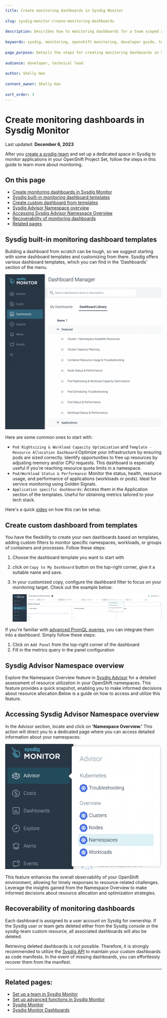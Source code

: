 ```yaml
---
title: Create monitoring dashboards in Sysdig Monitor

slug: sysdig-monitor-create-monitoring-dashboards

description: Describes how to monitoring dashboards for a team scoped applications in Sysdig Monitor.

keywords: sysdig, monitoring, openshift monitoring, developer guide, team guide, team, configure, monitoring dashboards, dashboard templates

page_purpose: Details the steps for creating monitoring dashboards in Sysdig Monitor.

audience: developer, technical lead

author: Shelly Han

content_owner: Shelly Han

sort_order: 3
---
```


# Create monitoring dashboards in Sysdig Monitor
Last updated: **December 6, 2023**

After you  [create a sysdig-team](/sysdig-monitor-setup-team) and set up a dedicated space in Sysdig to monitor applications in your OpenShift Project Set, follow the steps in this guide to learn more about monitoring.

## On this page

- [Create monitoring dashboards in Sysdig Monitor](#create-monitoring-dashboards-in-sysdig-monitor)
- [Sysdig built-in monitoring dashboard templates](#sysdig-built-in-monitoring-dashboard-templates)
- [Create custom dashboard from templates](#create-custom-dashboard-from-templates)
- [Sysdig Advisor Namespace overview](#sysdig-advisor-namespace-overview)
- [Accessing Sysdig Advisor Namespace Overview](#accessing-sysdig-advisor-namespace-overview)
- [Recoverability of monitoring dashboards](#recoverability-of-monitoring-dashboards)
- [Related pages](#related-pages)

## Sysdig built-in monitoring dashboard templates

Building a dashboard from scratch can be tough, so we suggest starting with some dashboard templates and customizing from there. Sysdig offers various dashboard templates, which you can find in the 'Dashboards' section of the menu.

![List of default dashboard templates](../../images/sysdig-team-dashboard-templates.png)

Here are some common ones to start with:

- `Pod Rightsizing & Workload Capacity Optimization` and `Template - Resource Allocation Dashboard`:Optimize your infrastructure by ensuring pods are sized correctly. Identify opportunities to free up resources by adjusting memory and/or CPU requests. This dashboard is especially useful if you're reaching resource quota limits in a namespace.
- `Pod/Workload Status & Performance`: Monitor the status, health, resource usage, and performance of applications (workloads or pods). Ideal for service monitoring using Golden Signals.
- `Application specific dashboards`: Access them in the Application section of the templates. Useful for obtaining metrics tailored to your tech stack.

Here's a quick [video](https://www.youtube.com/watch?v=K4rkSCSq3C4&list=PL9CV_8JBQHiorxwU-2nA8aqM4KTzdCnfg&index=24) on how this can be setup.

## Create custom dashboard from templates

You have the flexibility to create your own dashboards based on templates, adding custom filters to monitor specific namespaces, workloads, or groups of containers and processes. Follow these steps:

1. Choose the dashboard template you want to start with
2.  click on `Copy to My Dashboard` button on the top-right corner, give it a suitable name and save.
3. In your customized copy, configure the dashboard filter to focus on your monitoring target. Check out the example below:

    ![Filter the dashboard to monitor on API component in production namespace](../../images/sysdig-team-dashboard-filter.png)

If you're familiar with  [advanced PromQL queries](./sysdig-monitor-set-up-advanced-functions.md), you can integrate them into a dashboard. Simply follow these steps: 

1. Click on `Add Panel` from the top-right corner of the dashboard
2.  Fill in the metrics query in the panel configuration

## Sysdig Advisor Namespace overview

Explore the Namespace Overview feature in [Sysdig Advisor](https://docs.sysdig.com/en/docs/sysdig-monitor/advisor/overview/namespaces-data/) for a detailed assessment of resource utilization in your OpenShift namespaces. This feature provides a quick snapshot, enabling you to make informed decisions about resource allocation.Below is a guide on how to access and utilize this feature.

## Accessing Sysdig Advisor Namespace overview

In the Advisor section, locate and click on **'Namespace Overview.'** This action will direct you to a dedicated page where you can access detailed information about your namespaces:

   ![Accessing Sysdig Advisor Namespace Overview](../../images/sysdig-team-advisor.png)

This feature enhances the overall observability of your OpenShift environment, allowing for timely responses to resource-related challenges. Leverage the insights gained from the Namespace Overview to make informed decisions about resource allocation and optimization strategies.

## Recoverability of monitoring dashboards

Each dashboard is assigned to a user account on Sysdig for ownership. If the Sysdig user or team gets deleted either from the Sysdig console or the sysdig-team custom resource, all associated dashboards will also be deleted.

Retrieving deleted dashboards is not possible.  Therefore, it is strongly recommended to utilize the [Sysdig API](https://docs.sysdig.com/en/docs/developer-tools/sysdig-rest-api-conventions/) to maintain your custom dashboards as code manifests. In the event of missing dashboards, you can effortlessly recover them from the manifest.

---
## Related pages:
- [Set up a team in Sysdig Monitor](/sysdig-monitor-setup-team/)
- [Set up advanced functions in Sysdig Monitor](/sysdig-monitor-set-up-advanced-functions/)
- [Sysdig Monitor](https://docs.sysdig.com/en/sysdig-monitor.html)
- [Sysdig Monitor Dashboards](https://docs.sysdig.com/en/dashboards.html)

